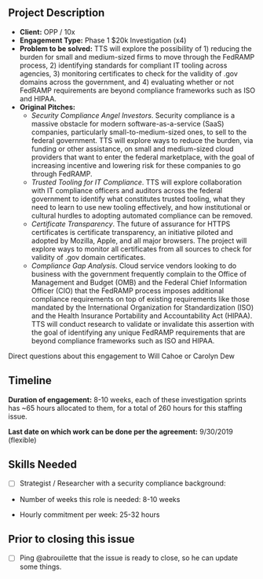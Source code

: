 ## Project Description

* **Client:** OPP / 10x
* **Engagement Type:** Phase 1 $20k Investigation (x4)
* **Problem to be solved:** TTS will explore the possibility of 1) reducing the burden for small and medium-sized firms to move through the FedRAMP process, 2) identifying standards for compliant IT tooling across agencies, 3) monitoring certificates to check for the validity of .gov domains across the government, and 4) evaluating whether or not FedRAMP requirements are beyond compliance frameworks such as ISO and HIPAA.
* **Original Pitches:**
  * *Security Compliance Angel Investors*. Security compliance is a massive obstacle for modern software-as-a-service (SaaS) companies, particularly small-to-medium-sized ones, to sell to the federal government. TTS will explore ways to reduce the burden, via funding or other assistance, on small and medium-sized cloud providers that want to enter the federal marketplace, with the goal of increasing incentive and lowering risk for these companies to go through FedRAMP.
  * *Trusted Tooling for IT Compliance*. TTS will explore collaboration with IT compliance officers and auditors across the federal government to identify what constitutes trusted tooling, what they need to learn to use new tooling effectively, and how institutional or cultural hurdles to adopting automated compliance can be removed.
  * *Certificate Transparency*. The future of assurance for HTTPS certificates is certificate transparency, an initiative piloted and adopted by Mozilla, Apple, and all major browsers. The project will explore ways to monitor all certificates from all sources to check for validity of .gov domain certificates. 
  * *Compliance Gap Analysis*. Cloud service vendors looking to do business with the government frequently complain to the Office of Management and Budget (OMB) and the Federal Chief Information Officer (CIO) that the FedRAMP process imposes additional compliance requirements on top of existing requirements like those mandated by the International Organization for Standardization (ISO) and the Health Insurance Portability and Accountability Act (HIPAA). TTS will conduct research to validate or invalidate this assertion with the goal of identifying any unique FedRAMP requirements that are beyond compliance frameworks such as ISO and HIPAA.

Direct questions about this engagement to Will Cahoe or Carolyn Dew

## Timeline

**Duration of engagement:** 8-10 weeks, each of these investigation sprints has ~65 hours allocated to them, for a total of 260 hours for this staffing issue.

**Last date on which work can be done per the agreement:** 9/30/2019 (flexible)

## Skills Needed

- [ ] Strategist / Researcher with a security compliance background: 

* Number of weeks this role is needed: 8-10 weeks

* Hourly commitment per week: 25-32 hours

## Prior to closing this issue

- [ ] Ping @abrouilette that the issue is ready to close, so he can update some things.
